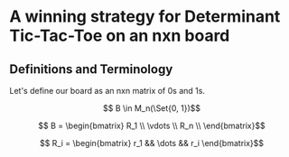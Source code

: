 # A winning strategy for Determinant Tic-Tac-Toe on an nxn board

## Definitions and Terminology
Let's define our board as an nxn matrix of 0s and 1s.
```math
    B \in M_n(\Set{0, 1})
```
```math
    B = \begin{bmatrix}
        R_1 \\
        \vdots \\
        R_n \\
    \end{bmatrix}
```
```math
    R_i = \begin{bmatrix}
        r_1 && \dots && r_i
    \end{bmatrix}
```
